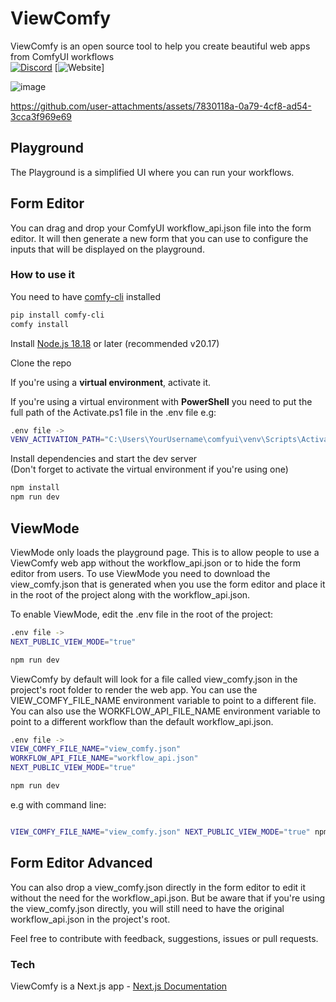 # ViewComfy

ViewComfy is an open source tool to help you create beautiful web apps from ComfyUI workflows  
[![Discord](https://img.shields.io/badge/ViewComfy-Discord-%235865F2.svg)](https://discord.gg/DXubrz5R7E)
[![Website](https://img.shields.io/badge/ViewComfy%20-%20dark%20green?link=https%3A%2F%2Fwww.viewcomfy.com%2F)]

![image](https://github.com/user-attachments/assets/2cdacb83-3f71-4e11-9fbd-55b61852a1cb)

https://github.com/user-attachments/assets/7830118a-0a79-4cf8-ad54-3cca3f969e69

## Playground

The Playground is a simplified UI where you can run your workflows.

## Form Editor

You can drag and drop your ComfyUI workflow_api.json file into the form editor. It will then generate a new form that you can use to configure the inputs that will be displayed on the playground.

### How to use it

You need to have [comfy-cli](https://github.com/Comfy-Org/comfy-cli/) installed

```bash
pip install comfy-cli
comfy install
```

Install [Node.js 18.18](https://nodejs.org/) or later (recommended v20.17)

Clone the repo

If you're using a **virtual environment**, activate it.

If you're using a virtual environment with **PowerShell** you need to put the full path of the Activate.ps1 file in the .env file
e.g:

```bash
.env file ->
VENV_ACTIVATION_PATH="C:\Users\YourUsername\comfyui\venv\Scripts\Activate.ps1"
```

Install dependencies and start the dev server  
(Don't forget to activate the virtual environment if you're using one)

```bash
npm install
npm run dev
```

## ViewMode

ViewMode only loads the playground page. This is to allow people to use a ViewComfy web app without the workflow_api.json or to hide the form editor from users.
To use ViewMode you need to download the view_comfy.json that is generated when you use the form editor and place it in the root of the project along with the workflow_api.json.

To enable ViewMode, edit the .env file in the root of the project:

```bash
.env file ->
NEXT_PUBLIC_VIEW_MODE="true"

npm run dev
```

ViewComfy by default will look for a file called view_comfy.json in the project's root folder to render the web app. You can use the VIEW_COMFY_FILE_NAME environment variable to point to a different file. You can also use the WORKFLOW_API_FILE_NAME environment variable to point to a different workflow than the default workflow_api.json.

```bash
.env file ->
VIEW_COMFY_FILE_NAME="view_comfy.json"
WORKFLOW_API_FILE_NAME="workflow_api.json"
NEXT_PUBLIC_VIEW_MODE="true"

npm run dev
```

e.g with command line:

```bash

VIEW_COMFY_FILE_NAME="view_comfy.json" NEXT_PUBLIC_VIEW_MODE="true" npm run dev
```

## Form Editor Advanced

You can also drop a view_comfy.json directly in the form editor to edit it without the need for the workflow_api.json. But be aware that if you're using the view_comfy.json directly, you will still need to have the original workflow_api.json in the project's root.

Feel free to contribute with feedback, suggestions, issues or pull requests.

### Tech

ViewComfy is a Next.js app - [Next.js Documentation](https://nextjs.org/docs)
